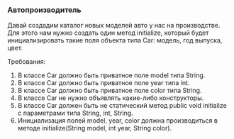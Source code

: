 
### Автопроизводитель

Давай создадим каталог новых моделей авто у нас на производстве. Для этого нам нужно создать один метод initialize,
который будет инициализировать такие поля объекта типа Car: модель, год выпуска, цвет.


Требования:
1.	В классе Car должно быть приватное поле model типа String.
2.	В классе Car должно быть приватное поле year типа int.
3.	В классе Car должно быть приватное поле color типа String.
4.	В классе Car не нужно объявлять какие-либо конструкторы.
5.	В классе Car должен быть не статический метод public void initialize с параметрами типа String, int, String.
6.	Инициализация полей model, year, color должна производиться в методе initialize(String model, int year, String color).


